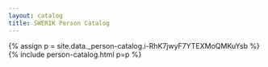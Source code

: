 ```yaml
---
layout: catalog
title: SWERIK Person Catalog
---
```

{% assign p = site.data._person-catalog.i-RhK7jwyF7YTEXMoQMKuYsb %}
{% include person-catalog.html p=p %}


